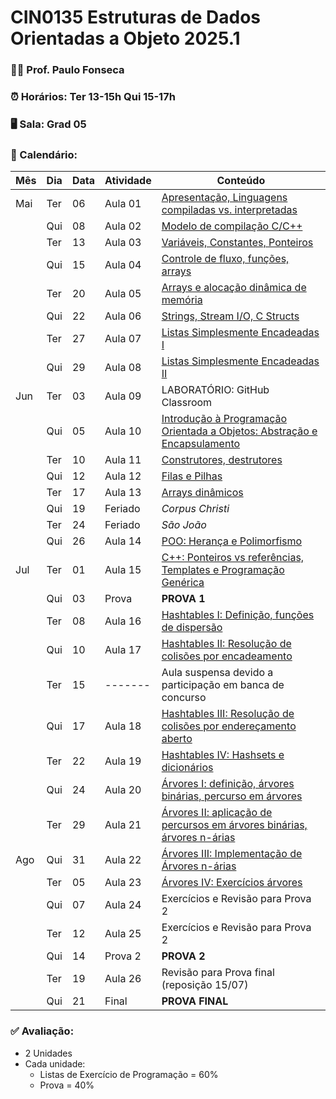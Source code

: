 # CIN0135 Estruturas de Dados Orientadas a Objeto 2025.1

### 👨‍🏫 Prof. Paulo Fonseca

### ⏰ Horários: Ter 13-15h Qui 15-17h

### 🖥️ Sala: Grad 05

### 📆 Calendário:

| Mês   | Dia  | Data | Atividade | Conteúdo                                                |
|-------|------|------|-----------|---------------------------------------------------------|
| Mai   | Ter  | 06   | Aula 01   | [Apresentação, Linguagens compiladas vs. interpretadas](aulas/aula01/aula01.md)   |
|       | Qui  | 08   | Aula 02   |  [Modelo de compilação C/C++](./aulas/aula02/aula02.md)                                                       |
|       | Ter  | 13   | Aula 03   | [Variáveis, Constantes, Ponteiros](./aulas/aula03/aula03.md)                                                        |
|       | Qui  | 15   | Aula 04   | [Controle de fluxo, funções, arrays](./aulas/aula04/aula04.md)                                                        |
|       | Ter  | 20   | Aula 05   | [Arrays e alocação dinâmica de memória](./aulas/aula05/aula05.md)                                                        |
|       | Qui  | 22   | Aula 06   | [Strings, Stream I/O, C Structs](./aulas/aula06/aula06.md)                                                        |
|       | Ter  | 27   | Aula 07   | [Listas Simplesmente Encadeadas I](./aulas/aula07/aula07.md)                                                        |
|       | Qui  | 29   | Aula 08   | [Listas Simplesmente Encadeadas II](./aulas/aula07/aula08.md)                                                       |
| Jun   | Ter  | 03   | Aula 09   | LABORATÓRIO: GitHub Classroom                      |
|       | Qui  | 05   | Aula 10   | [Introdução à Programação Orientada a Objetos: Abstração e Encapsulamento](./aulas/aula10/aula10.md)                 |
|       | Ter  | 10   | Aula 11   | [Construtores, destrutores](./aulas/aula11/aula11.md)   |
|       | Qui  | 12   | Aula 12   | [Filas e Pilhas](./aulas/aula12/aula12.md)              |
|       | Ter  | 17   | Aula 13   | [Arrays dinâmicos](./aulas/aula13/aula13.md)            |
|       | Qui  | 19   | Feriado   | *Corpus Christi*                                        |
|       | Ter  | 24   | Feriado   | *São João*                                              |
|       | Qui  | 26   | Aula 14   | [POO: Herança e Polimorfismo](./aulas/aula14/aula14.md) |
| Jul   | Ter  | 01   | Aula 15   | [C++: Ponteiros vs referências, Templates e Programação Genérica](./aulas/aula15/aula15.md)    |
|       | Qui  | 03   | Prova     | **PROVA 1**                                             |
|       | Ter  | 08   | Aula 16   | [Hashtables I: Definição, funções de dispersão](./aulas/aula16/aula16.md)   |
|       | Qui  | 10   | Aula 17   | [Hashtables II: Resolução de colisões por encadeamento](./aulas/aula17/aula15.md)    |
|       | Ter  | 15   | -------   | Aula suspensa devido a participação em banca de concurso         |
|       | Qui  | 17   | Aula 18   | [Hashtables III: Resolução de colisões por endereçamento aberto](./aulas/aula18/aula18.md)        |
|       | Ter  | 22   | Aula 19   | [Hashtables IV: Hashsets e dicionários](./aulas/aula19/aula19.md)                                                        |
|       | Qui  | 24   | Aula 20   | [Árvores I: definição, árvores binárias, percurso em árvores](./aulas/aula20/aula20.md)   |
|       | Ter  | 29   | Aula 21   | [Árvores II: aplicação de percursos em árvores binárias, árvores n-árias](./aulas/aula21/aula21.md)                                          |
| Ago   | Qui  | 31   | Aula 22   | [Árvores III: Implementação de Árvores n-árias](./aulas/aula22.md)     |
|       | Ter  | 05   | Aula 23   | [Árvores IV: Exercícios árvores](./aulas/aula23.md)     |
|       | Qui  | 07   | Aula 24   | Exercícios e Revisão para Prova 2                       |
|       | Ter  | 12   | Aula 25   | Exercícios e Revisão para Prova 2                       |
|       | Qui  | 14   | Prova 2   | **PROVA 2**                                             |
|       | Ter  | 19   | Aula 26   | Revisão para Prova final (reposição 15/07)              |
|       | Qui  | 21   | Final     | **PROVA FINAL**                                         |

### ✅ Avaliação:

- 2 Unidades
- Cada unidade:
	- Listas de Exercício de Programação = 60%
	- Prova = 40%